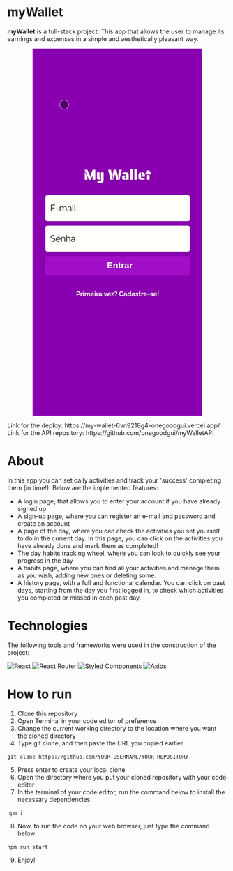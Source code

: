 <h1>myWallet</h1>
 
 <p><b>myWallet</b> is a full-stack project. This app that allows the user to manage its earnings and expenses in a simple and aesthetically pleasant way. </p>
 <p align='center'>
  <img src='myWallet.gif' style='  display:block; margin: 0 auto;'>
</p>

<div style="display: flex; flex-direction: column">
 <span>Link for the deploy: https://my-wallet-6vn9218g4-onegoodgui.vercel.app/</span>
<span>Link for the API repository: https://github.com/onegoodgui/myWalletAPI</span>
 </div>

<h1> About </h1>

<p> In this app you can set daily activities and track your 'success' completing them (in time!). Below are the implemented features:</p>

<ul>
  <li> A login page, that allows you to enter your account if you have already signed up</li>
  <li> A sign-up page, where you can register an e-mail and password and create an account </li>
  <li> A page of the day, where you can check the activities you set yourself to do in the current day. In this page, you can click on the activities you have already done and mark them as completed! </li>
  <li> The day habits tracking wheel, where you can look to quickly see your progress in the day </li>
  <li> A habits page, where you can find all your activities and manage them as you wish, adding new ones or deleting some. </li>
  <li> A history page, with a full and functional calendar. You can click on past days, starting from the day you first logged in, to check which activities you completed or missed in each past day.</li>
  
 </ul>

<h1>Technologies</h1>
<p>The following tools and frameworks were used in the construction of the project:</p>

![React](https://img.shields.io/badge/react-%2320232a.svg?style=for-the-badge&logo=react&logoColor=%2361DAFB)
![React Router](https://img.shields.io/badge/React_Router-CA4245?style=for-the-badge&logo=react-router&logoColor=white)
![Styled Components](https://img.shields.io/badge/styled--components-DB7093?style=for-the-badge&logo=styled-components&logoColor=white)
![Axios](https://img.shields.io/badge/Axios-100000?style=for-the-badge&logo=Axios&logoColor=white&labelColor=05ACFF&color=00A2FF)

<h1> How to run </h1>

<ol>
  <li>Clone this repository</li>
  <li>Open Terminal in your code editor of preference</li>
  <li>Change the current working directory to the location where you want the cloned directory</li>
  <li>Type git clone, and then paste the URL you copied earlier.</li>
</ol>
<p>
  
``` 
git clone https://github.com/YOUR-USERNAME/YOUR-REPOSITORY 
```
</p>
<ol start='5'>
  <li>Press enter to create your local clone</li>
  <li> Open the directory where you put your cloned repository with your code editor</li>
  <li> In the terminal of your code editor, run the command below to install the necessary dependencies:</li>
</ol>

<p>
  
``` 
npm i
```
</p>

<ol start='8'>
  <li>Now, to run the code on your web browser, just type the command below:</li>
</ol>

<p>
  
``` 
npm run start
```
</p>

<ol start='9'>
  <li>Enjoy!</li>
</ol>

